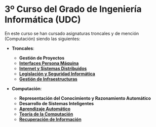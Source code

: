 # 3º Curso del Grado de Ingeniería Informática (UDC)

En este curso se han cursado asignaturas troncales y de mención (Computación) siendo las siguientes:

* **Troncales**:
  * **Gestión de Proyectos**
  * **[Interfaces Persona Máquina](ipm)**
  * **[Internet y Sistemas Distribuidos](isd)**
  * **[Legislación y Seguridad Informática](lsi)**
  * **[Gestión de Infraestructuras](xi)**

* **Computación**:
  * **Representación del Conocimiento y Razonamiento Automático**
  * **Desarrollo de Sistemas Inteligentes**
  * **[Aprendizaje Automático](aa)**
  * **[Teoría de la Computación](tc)**
  * **[Recuperación de Información](ri)**
